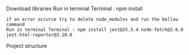 Download libraries 
    Run in terminal Terminal : npm install

    if an error occurce try to delete node_modules and run the bellow command
    Run in terminal Terminal : npm install jest@25.5.4 node-fetch@2.6.0 jest-html-reporter@3.10.0

Project structure 
  